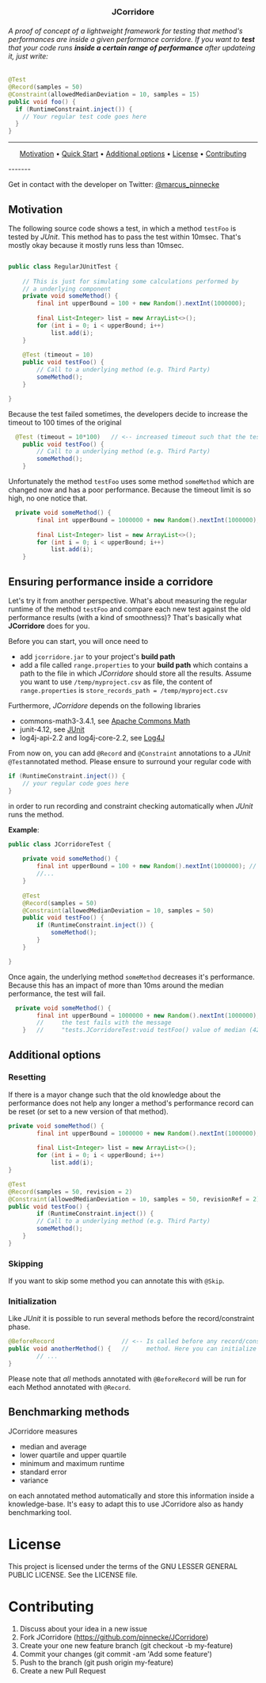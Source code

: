 <h3 align="center">
JCorridore
</h3>

###### A proof of concept of a lightweight framework for testing that method's performances are inside a given performance corridore. If you want to **test** that your code runs **inside a certain range of performance** after updateing it, just write:
``` Java
@Test
@Record(samples = 50)    
@Constraint(allowedMedianDeviation = 10, samples = 15)
public void foo() {
  if (RuntimeConstraint.inject()) {
  	// Your regular test code goes here
  }
}  
```

-------
<p align="center">
    <a href="#motivation">Motivation</a> &bull; 
    <a href="#ensuring-performance-inside-a-corridore">Quick Start</a> &bull; 
    <a href="#additional-options">Additional options</a> &bull; 
    <a href="#license">License</a> &bull; 
    <a href="#contributing">Contributing</a>
</p>
-------

Get in contact with the developer on Twitter: [@marcus_pinnecke](https://twitter.com/marcus_pinnecke)

## Motivation
The following source code shows a test, in which a method `testFoo` is tested by *JUnit*. This method has to pass the test
within 10msec. That's mostly okay because it mostly runs less than 10msec. 
```java

public class RegularJUnitTest {
	
	// This is just for simulating some calculations performed by 
	// a underlying component
	private void someMethod() {
		final int upperBound = 100 + new Random().nextInt(1000000);    // <-- Performance variation
		
		final List<Integer> list = new ArrayList<>();
		for (int i = 0; i < upperBound; i++)
			list.add(i);
	}	
	
	@Test (timeout = 10)
	public void testFoo() {
		// Call to a underlying method (e.g. Third Party)
		someMethod();		
	}

}
```
Because the test failed sometimes, the developers decide to increase the timeout to 100 times of the original
``` Java
  @Test (timeout = 10*100)	 // <-- increased timeout such that the test avails passes 
	public void testFoo() {
		// Call to a underlying method (e.g. Third Party)
		someMethod();		
	}
```

Unfortunately the method `testFoo` uses some method `someMethod` which are changed now and has a poor performance. Because the timeout limit is so high, no one notice that.
``` Java
  private void someMethod() {
		final int upperBound = 1000000 + new Random().nextInt(1000000);			// <-- poor performance
		
		final List<Integer> list = new ArrayList<>();
		for (int i = 0; i < upperBound; i++)
			list.add(i);
	}	
```

## Ensuring performance inside a corridore
Let's try it from another perspective. What's about measuring the regular runtime of the method
`testFoo` and compare each new test against the old performance results (with a kind of smoothness)? That's basically what **JCorridore** does for you. 

Before you can start, you will once need to 
* add `jcorridore.jar` to your project's **build path**
* add a file called `range.properties` to your **build path** which contains a path to the file in which *JCorridore* should store all the results. Assume you want to use `/temp/myproject.csv` as file, the content of `range.properties` is `store_records_path = /temp/myproject.csv`

Furthermore, *JCorridore* depends on the following libraries 
 * commons-math3-3.4.1, see [Apache Commons Math](http://commons.apache.org/proper/commons-math/download_math.cgi)
 * junit-4.12, see  [JUnit](http://www.http://junit.org)
 * log4j-api-2.2 and log4j-core-2.2, see [Log4J](http://logging.apache.org/log4j/2.x/)


From now on, you can add `@Record` and `@Constraint` annotations to a *JUnit* `@Test`annotated method. Please ensure to surround your regular code with 
```Java
if (RuntimeConstraint.inject()) {
	// your regular code goes here
}
```
in order to run recording and constraint checking automatically when *JUnit* runs the method.

**Example**:
``` Java
public class JCorridoreTest {
	
	private void someMethod() {
		final int upperBound = 100 + new Random().nextInt(1000000);	// <-- Here again the old performance					
		//...
	}
	
	@Test
	@Record(samples = 50)	
	@Constraint(allowedMedianDeviation = 10, samples = 50)
	public void testFoo() {		  
		if (RuntimeConstraint.inject()) {
			someMethod();             
		}
	}			                 

}
```
Once again, the underlying method `someMethod` decreases it's performance. Because this has an impact
of more than 10ms around the median performance, the test will fail.
``` Java
  private void someMethod() {
		final int upperBound = 1000000 + new Random().nextInt(1000000);	// <-- poor performance				
		//     the test fails with the message
	}	//	   "tests.JCorridoreTest:void testFoo() value of median (42.5) does not match 15.5 +/-10.0"
```	

## Additional options
### Resetting
If there is a mayor change such that the old knowledge about the performance does not help any longer a method's performance record can be reset (or set to a new version of that method).

``` Java
private void someMethod() {
		final int upperBound = 1000000 + new Random().nextInt(1000000);		// <-- The revision change will take this into account							
																			//	   and no longer that for the "high performance"
		final List<Integer> list = new ArrayList<>();							
		for (int i = 0; i < upperBound; i++)
			list.add(i);
}																		 

@Test	
@Record(samples = 50, revision = 2)										// <-- Reevaluate "testFoo" and check it's performance
@Constraint(allowedMedianDeviation = 10, samples = 50, revisionRef = 2)		//	   The constraint now also based on the second version
public void testFoo() {	
    	if (RuntimeConstraint.inject()) {
		// Call to a underlying method (e.g. Third Party)			
		someMethod();	
	}
}
```
### Skipping
If you want to skip some method you can annotate this with `@Skip`.

### Initialization
Like *JUnit* it is possible to run several methods before the record/constraint phase.
``` Java
@BeforeRecord					// <-- Is called before any record/constraint
public void anotherMethod() {	//	   method. Here you can initialize field etc.
		// ...
}	
```
Please note that *all* methods annotated with `@BeforeRecord` will be run for each Method annotated with `@Record`.

## Benchmarking methods
JCorridore measures 
* median and average
* lower quartile and upper quartile
* minimum and maximum runtime
* standard error
* variance

on each annotated method automatically and store this information inside a knowledge-base. It's easy to adapt this to use JCorridore also as handy benchmarking tool.

# License
This project is licensed under the terms of the GNU LESSER GENERAL PUBLIC LICENSE. See the LICENSE file.

# Contributing
1. Discuss about your idea in a new issue
2. Fork JCorridore (https://github.com/pinnecke/JCorridore)
3. Create your one new feature branch (git checkout -b my-feature)
4. Commit your changes (git commit -am 'Add some feature')
5. Push to the branch (git push origin my-feature)
6. Create a new Pull Request
